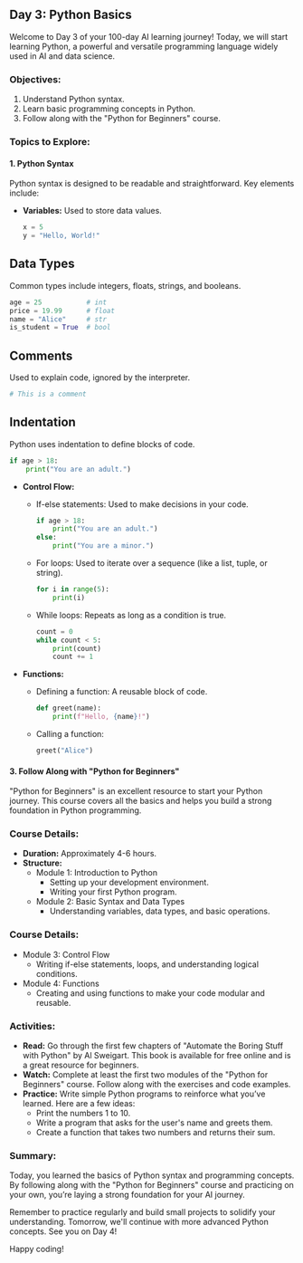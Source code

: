 ## Day 3: Python Basics 

Welcome to Day 3 of your 100-day AI learning journey! Today, we will start learning Python, a powerful and versatile programming language widely used in AI and data science.

### Objectives:
1. Understand Python syntax.
2. Learn basic programming concepts in Python.
3. Follow along with the "Python for Beginners" course.

### Topics to Explore:

#### 1. Python Syntax
Python syntax is designed to be readable and straightforward. Key elements include:

- **Variables:** Used to store data values.
  ```python
  x = 5
  y = "Hello, World!"
  ```
## Data Types
Common types include integers, floats, strings, and booleans.

```python
age = 25           # int
price = 19.99      # float
name = "Alice"     # str
is_student = True  # bool
```
## Comments
Used to explain code, ignored by the interpreter.
```python
# This is a comment
```
## Indentation
Python uses indentation to define blocks of code.
```python
if age > 18:
    print("You are an adult.")
```

- **Control Flow:**

  - If-else statements: Used to make decisions in your code.
    ```python
    if age > 18:
        print("You are an adult.")
    else:
        print("You are a minor.")
    ```

  - For loops: Used to iterate over a sequence (like a list, tuple, or string).
    ```python
    for i in range(5):
        print(i)
    ```

  - While loops: Repeats as long as a condition is true.
    ```python
    count = 0
    while count < 5:
        print(count)
        count += 1
    ```

- **Functions:**

  - Defining a function: A reusable block of code.
    ```python
    def greet(name):
        print(f"Hello, {name}!")
    ```

  - Calling a function:
    ```python
    greet("Alice")
    ```

#### 3. Follow Along with "Python for Beginners"

"Python for Beginners" is an excellent resource to start your Python journey. This course covers all the basics and helps you build a strong foundation in Python programming.

### Course Details:

- **Duration:** Approximately 4-6 hours.
- **Structure:**
  - Module 1: Introduction to Python
    - Setting up your development environment.
    - Writing your first Python program.
  - Module 2: Basic Syntax and Data Types
    - Understanding variables, data types, and basic operations.
### Course Details:

  - Module 3: Control Flow
    - Writing if-else statements, loops, and understanding logical conditions.
  - Module 4: Functions
    - Creating and using functions to make your code modular and reusable.

### Activities:

- **Read:** Go through the first few chapters of "Automate the Boring Stuff with Python" by Al Sweigart. This book is available for free online and is a great resource for beginners.
- **Watch:** Complete at least the first two modules of the "Python for Beginners" course. Follow along with the exercises and code examples.
- **Practice:** Write simple Python programs to reinforce what you’ve learned. Here are a few ideas:
  - Print the numbers 1 to 10.
  - Write a program that asks for the user's name and greets them.
  - Create a function that takes two numbers and returns their sum.

### Summary:
Today, you learned the basics of Python syntax and programming concepts. By following along with the "Python for Beginners" course and practicing on your own, you’re laying a strong foundation for your AI journey.

Remember to practice regularly and build small projects to solidify your understanding. Tomorrow, we'll continue with more advanced Python concepts. See you on Day 4!

Happy coding!
